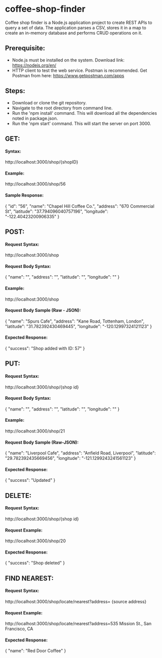 # coffee-shop-finder
Coffee shop finder is a Node.js application project to create REST APIs to query a set of data. The application parses a CSV, stores it in a map to create an in-memory database and performs CRUD operations on it.

## Prerequisite:

- Node.js must be installed on the system.
  Download link: https://nodejs.org/en/
- HTTP client to test the web service. Postman is recommended.
  Get Postman from here: https://www.getpostman.com/apps



## Steps:
- Download or clone the git repository.
- Navigate to the root directory from command line.
- Run the 'npm install' command. This will download all the dependencies noted in package.json.
- Run the 'npm start' command. This will start the server on port 3000.

## GET:

#### Syntax: 

ht<span>tp://</span>localhost:3000/shop/{shopID}

#### Example:

http://localhost:3000/shop/56

#### Sample Response:

{
    "id": "56",
    "name": "Chapel Hill Coffee Co.",
    "address": "670 Commercial St",
    "latitude": "37.794096040757196",
    "longitude": "-122.40423200906335"
}

## POST:

#### Request Syntax: 

http://localhost:3000/shop

#### Request Body Syntax:
{
    "name": "",
    "address": "",
    "latitude": "",
    "longitude": ""
}

#### Example: 

http://localhost:3000/shop

#### Request Body Sample (Raw - JSON):

{
    "name": "Spurs Cafe",
    "address": "Kane Road, Tottenham, London",
    "latitude": "31.782392430469445",
    "longitude": "-120.12997324121123"
}

#### Expected Response:

{
    "success": "Shop added with ID: 57"
}

## PUT:

#### Request Syntax: 

http://localhost:3000/shop/{shop id}

#### Request Body Syntax:
{
    "name": "",
    "address": "",
    "latitude": "",
    "longitude": ""
}

#### Example:

http://localhost:3000/shop/21

#### Request Body Sample (Raw-JSON):

{
    "name": "Liverpool Cafe",
    "address": "Anfield Road, Liverpool",
    "latitude": "29.782392435669456",
    "longitude": "-121.1299243241561123"
} 


#### Expected Response:
{
    "success": "Updated"
}


## DELETE:

#### Request Syntax: 

http://localhost:3000/shop/{shop id}

#### Request Example:

http://localhost:3000/shop/20


#### Expected Response:

{
    "success": "Shop deleted"
}

## FIND NEAREST:

#### Request Syntax: 

http://localhost:3000/shop/locate/nearest?address= {source address} 

#### Request Example:

http://localhost:3000/shop/locate/nearest?address=535 Mission St., San Francisco, CA 

#### Expected Response:

{
    "name": "Red Door Coffee"
}

